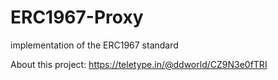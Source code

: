 # ERC1967-Proxy
implementation of the ERC1967 standard

About this project: https://teletype.in/@ddworld/CZ9N3e0fTRI
